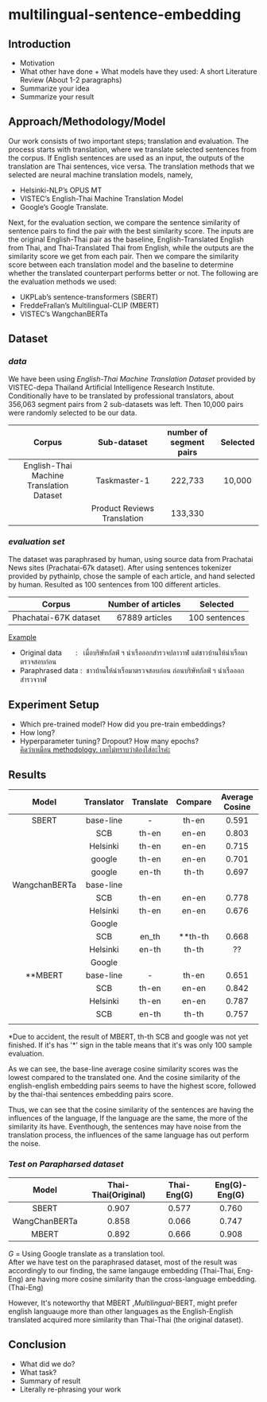 # multilingual-sentence-embedding

## Introduction
- Motivation
- What other have done + What models have they used: A short Literature Review (About 1-2 paragraphs)
- Summarize your idea
- Summarize your result

## Approach/Methodology/Model
Our work consists of two important steps; translation and evaluation. The process starts with translation, where we translate selected sentences from the corpus. If English sentences are used as an input, the outputs of the translation are Thai sentences, vice versa. The translation methods that we selected are neural machine translation models, namely,
- Helsinki-NLP’s OPUS MT
- VISTEC’s English-Thai Machine Translation Model
- Google’s Google Translate.

Next, for the evaluation section, we compare the sentence similarity of sentence pairs to find the pair with the best similarity score. The inputs are the original English-Thai pair as the baseline, English-Translated English from Thai, and Thai-Translated Thai from English, while the outputs are the similarity score we get from each pair. Then we compare the similarity score between each translation model and the baseline to determine whether the translated counterpart performs better or not. The following are the evaluation methods we used:
- UKPLab’s sentence-transformers (SBERT)
- FreddeFrallan’s Multilingual-CLIP (MBERT)
- VISTEC’s WangchanBERTa

## Dataset
### *data*
We have been using *English-Thai Machine Translation Dataset* provided by VISTEC-depa Thailand Artificial Intelligence Research Institute. Conditionally have to be translated by professional translators, about 356,063 segment pairs from 2 sub-datasets was left. Then 10,000 pairs were randomly selected to be our data.

|Corpus| Sub-dataset | number of segment pairs | Selected|
|:---: |   :---:     |  :---: |  :---:           |
 English-Thai Machine Translation Dataset| Taskmaster-1 | 222,733| 10,000|
|| Product Reviews Translation | 133,330||

### *evaluation set*
The dataset was paraphrased by human, using source data from Prachatai News sites (Prachatai-67k dataset). After using sentences tokenizer provided by pythainlp, chose the sample of each article, and hand selected by human. Resulted as 100 sentences from 100 different articles. 

|Corpus             |Number of articles  | Selected     |
|   :---:           |   :---:            |   :---:      |
|Phachatai-67K dataset |   67889 articles   | 100 sentences|


<u>Example</u>  
- Original data   &nbsp; &nbsp; &nbsp; : &nbsp; เมื่อบริษัทกัลฟ์ ฯ นำเรือออกสำรวจปลาวาฬ แต่ชาวบ้านให้นำเรือมาตรวจสอบก่อน  
- Paraphrased data :&nbsp; ชาวบ้านให้นำเรือมาตรวจสอบก่อน ก่อนบริษัทกัลฟ์ ฯ นำเรือออกสำรวจวาฬ
  


## Experiment Setup
- Which pre-trained model? How did you pre-train embeddings?
- How long?
- Hyperparameter tuning? Dropout? How many epochs?  
<u>คิดว่าเหมือน methodology. เลยไม่ทราบว่าต้องใส่อะไรค่ะ</u>


## Results

|Model|Translator|Translate|Compare|Average Cosine|
|:---:|   :---:  |  :---:  |  :---: |:---:      |
|SBERT|base-line| -| th-en|0.591|
|     | SCB | th-en| en-en | 0.803|
|     |Helsinki |  th-en|    en-en|0.715|
|     |google|th-en|en-en|0.701|
|     |google|en-th|th-th|0.697|
|WangchanBERTa| base-line|
|      |SCB | th-en| en-en | 0.778|
|     |Helsinki |  th-en|    en-en| 0.676|
|     |Google   |
|     |SCB| en_th|**th-th|0.668|
|     |Helsinki| en-th|th-th|??|
|     |Google   |
|**MBERT| base-line| -| th-en|0.651|
|| SCB| th-en| en-en |0.842|
|     |Helsinki| th-en|en-en|0.787|
|     |SCB     | en-th | th-th|0.757|
|     |

*Due to accident, the result of MBERT, th-th SCB and google was not yet finished. If it's has '\*' sign in the table means that it's was only 100 sample evaluation.  

As we can see, the base-line average cosine similarity scores was the lowest compared to the translated one. And the cosine similarity of the english-english embedding pairs seems to have the highest score, followed by the thai-thai sentences embedding pairs score.  


Thus, we can see that the cosine similarity of the sentences are having the influences of the language, If the language are the same, the more of the similarity its have. Eventhough, the sentences may have noise from the translation process, the influences of the same language has out perform the noise.
### *Test on Parapharsed dataset*
|Model |Thai-Thai(Original)|Thai-Eng(G)|Eng(G)-Eng(G) | 
|:---:|:---:|:---:|:---:|
|SBERT|0.907|0.577|0.760|
|WangChanBERTa|0.858|0.066|0.747|
|MBERT|0.892|0.666|0.908|

*G* = Using Google translate as a translation tool.  
After we have test on the paraphrased dataset, most of the result was accordingly to our finding, the same langauge embedding (Thai-Thai, Eng-Eng) are having more cosine similarity than the cross-language embedding.(Thai-Eng)

However, It's noteworthy that MBERT ,*Multilingual*-BERT, might prefer english languauge more than other languages as the English-English translated acquired more similarity than Thai-Thai (the original dataset).  


## Conclusion
- What did we do?
- What task?
- Summary of result
- Literally re-phrasing your work


